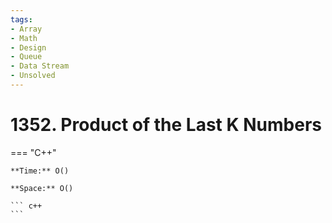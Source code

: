 ```yaml
---
tags:
- Array
- Math
- Design
- Queue
- Data Stream
- Unsolved
---
```



# 1352. Product of the Last K Numbers

=== "C++"

    **Time:** O()

    **Space:** O()

    ``` c++
    ```